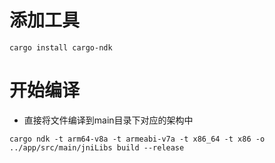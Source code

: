 # 添加工具

```shell
cargo install cargo-ndk
```

# 开始编译

- 直接将文件编译到main目录下对应的架构中

```shell
cargo ndk -t arm64-v8a -t armeabi-v7a -t x86_64 -t x86 -o ../app/src/main/jniLibs build --release
```